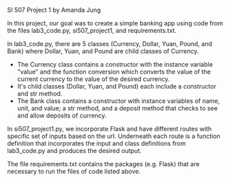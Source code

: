 SI 507 Project 1 by Amanda Jung

In this project, our goal was to create a simple banking app using code from the files lab3_code.py, si507_project1, and requirements.txt.

In lab3_code.py, there are 5 classes (Currency, Dollar, Yuan, Pound, and Bank) where Dollar, Yuan, and Pound are child classes of Currency.
  - The Currency class contains a constructor with the instance variable "value" and the function conversion which converts the value of the current currency to the value of the desired currency.
  - It's child classes (Dollar, Yuan, and Pound) each include a constructor and str method.
  - The Bank class contains a constructor with instance variables of name, unit, and value; a str method, and a deposit method that checks to see and allow deposits of currency.

In si507_project1.py, we incorporate Flask and have different routes with specific set of inputs based on the url. Underneath each route is a function definition that incorporates the input and class definitions from lab3_code.py and produces the desired output.

The file requirements.txt contains the packages (e.g. Flask) that are necessary to run the files of code listed above.
